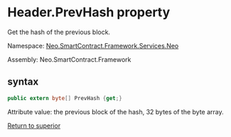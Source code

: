 # Header.PrevHash property

Get the hash of the previous block.

Namespace: [Neo.SmartContract.Framework.Services.Neo](../../neo.md)

Assembly: Neo.SmartContract.Framework

## syntax

```c#
public extern byte[] PrevHash {get;}
```

Attribute value: the previous block of the hash, 32 bytes of the byte array.



[Return to superior](../header.md)
